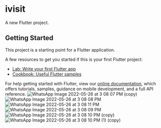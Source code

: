 # ivisit

A new Flutter project.

## Getting Started

This project is a starting point for a Flutter application.

A few resources to get you started if this is your first Flutter project:

- [Lab: Write your first Flutter app](https://flutter.dev/docs/get-started/codelab)
- [Cookbook: Useful Flutter samples](https://flutter.dev/docs/cookbook)

For help getting started with Flutter, view our
[online documentation](https://flutter.dev/docs), which offers tutorials,
samples, guidance on mobile development, and a full API reference.
![WhatsApp Image 2022-05-26 at 3 08 07 PM (copy)](https://user-images.githubusercontent.com/55174459/170462410-9624094e-6930-47f2-a435-acb8da516043.jpeg)
![WhatsApp Image 2022-05-26 at 3 08 08 PM](https://user-images.githubusercontent.com/55174459/170462423-0897eb9a-c82e-40d3-9169-935943c44ff2.jpeg)
![WhatsApp Image 2022-05-26 at 3 08 11 PM](https://user-images.githubusercontent.com/55174459/170462497-1a2b2a29-b29c-4553-8cf9-c82b394f43e9.jpeg)
![WhatsApp Image 2022-05-26 at 3 08 09 PM](https://user-images.githubusercontent.com/55174459/170462516-c5b662c3-6e0b-4854-80ab-7d97665d46ac.jpeg)
![WhatsApp Image 2022-05-26 at 3 08 10 PM (copy)](https://user-images.githubusercontent.com/55174459/170462541-66698603-c82d-48df-af2c-ddfd5e1fe26d.jpeg)
![WhatsApp Image 2022-05-26 at 3 08 10 PM (1) (copy)](https://user-images.githubusercontent.com/55174459/170462682-6e44e73d-3e74-4237-aba2-03e4737d18dc.jpeg)
